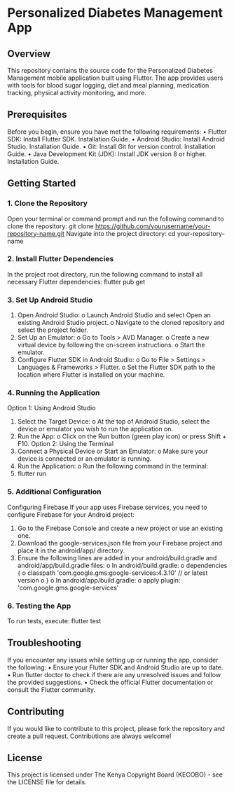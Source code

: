 # Personalized Diabetes Management App
## Overview
This repository contains the source code for the Personalized Diabetes Management mobile application built using Flutter. The app provides users with tools for blood sugar logging, diet and meal planning, medication tracking, physical activity monitoring, and more.
## Prerequisites
Before you begin, ensure you have met the following requirements:
•	Flutter SDK: Install Flutter SDK. Installation Guide.
•	Android Studio: Install Android Studio. Installation Guide.
•	Git: Install Git for version control. Installation Guide.
•	Java Development Kit (JDK): Install JDK version 8 or higher. Installation Guide.
## Getting Started
### 1. Clone the Repository
Open your terminal or command prompt and run the following command to clone the repository:
git clone https://github.com/yourusername/your-repository-name.git
Navigate into the project directory:
cd your-repository-name
### 2. Install Flutter Dependencies
In the project root directory, run the following command to install all necessary Flutter dependencies:
flutter pub get
### 3. Set Up Android Studio
1.	Open Android Studio:
o	Launch Android Studio and select Open an existing Android Studio project.
o	Navigate to the cloned repository and select the project folder.
2.	Set Up an Emulator:
o	Go to Tools > AVD Manager.
o	Create a new virtual device by following the on-screen instructions.
o	Start the emulator.
3.	Configure Flutter SDK in Android Studio:
o	Go to File > Settings > Languages & Frameworks > Flutter.
o	Set the Flutter SDK path to the location where Flutter is installed on your machine.
### 4. Running the Application
Option 1: Using Android Studio
1.	Select the Target Device:
o	At the top of Android Studio, select the device or emulator you wish to run the application on.
2.	Run the App:
o	Click on the Run button (green play icon) or press Shift + F10.
Option 2: Using the Terminal
1.	Connect a Physical Device or Start an Emulator:
o	Make sure your device is connected or an emulator is running.
2.	Run the Application:
o	Run the following command in the terminal:
3.	flutter run
### 5. Additional Configuration
Configuring Firebase
If your app uses Firebase services, you need to configure Firebase for your Android project:
1.	Go to the Firebase Console and create a new project or use an existing one.
2.	Download the google-services.json file from your Firebase project and place it in the android/app/ directory.
3.	Ensure the following lines are added in your android/build.gradle and android/app/build.gradle files: 
o	In android/build.gradle: 
o	dependencies {
o	  classpath 'com.google.gms:google-services:4.3.10' // or latest version
o	}
o	In android/app/build.gradle: 
o	apply plugin: 'com.google.gms.google-services'
### 6. Testing the App
To run tests, execute:
flutter test
## Troubleshooting
If you encounter any issues while setting up or running the app, consider the following:
•	Ensure your Flutter SDK and Android Studio are up to date.
•	Run flutter doctor to check if there are any unresolved issues and follow the provided suggestions.
•	Check the official Flutter documentation or consult the Flutter community.
## Contributing
If you would like to contribute to this project, please fork the repository and create a pull request. Contributions are always welcome!
## License
This project is licensed under The Kenya Copyright Board (KECOBO) - see the LICENSE file for details.


